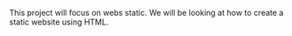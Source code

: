 This project will focus on webs static. We will be looking at how to create a static website using HTML.